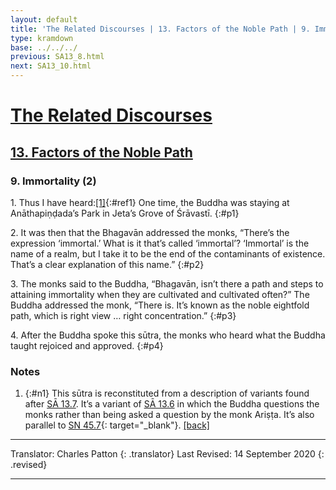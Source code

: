 ```yaml
---
layout: default
title: 'The Related Discourses | 13. Factors of the Noble Path | 9. Immortality (2)'
type: kramdown
base: ../../../
previous: SA13_8.html
next: SA13_10.html
---
```


# [The Related Discourses](../index.html)
## [13. Factors of the Noble Path](index.html)
### 9. Immortality (2)

1\. Thus I have heard:[\[1\]](#n1){:#ref1} One time, the Buddha was staying at Anāthapiṇḍada’s Park in Jeta’s Grove of Śrāvastī.
{:#p1}

2\. It was then that the Bhagavān addressed the monks, “There’s the expression ‘immortal.’ What is it that’s called ‘immortal’? ‘Immortal’ is the name of a realm, but I take it to be the end of the contaminants of existence. That’s a clear explanation of this name.”
{:#p2}

3\. The monks said to the Buddha, “Bhagavān, isn’t there a path and steps to attaining immortality when they are cultivated and cultivated often?”
The Buddha addressed the monk, “There is. It’s known as the noble eightfold path, which is right view … right concentration.”
{:#p3}

4\. After the Buddha spoke this sūtra, the monks who heard what the Buddha taught rejoiced and approved.
{:#p4}

### Notes
1. {:#n1} This sūtra is reconstituted from a description of variants found after [SĀ 13.7](SA13_7.html). It’s a variant of [SĀ 13.6](SA13_6.html) in which the Buddha questions the monks rather than being asked a question by the monk Ariṣṭa. It’s also parallel to [SN 45.7](https://suttacentral.net/sn45.7){: target="_blank"}. [\[back\]](#ref1)

---

Translator: Charles Patton
{: .translator}
Last Revised: 14 September 2020
{: .revised}

---